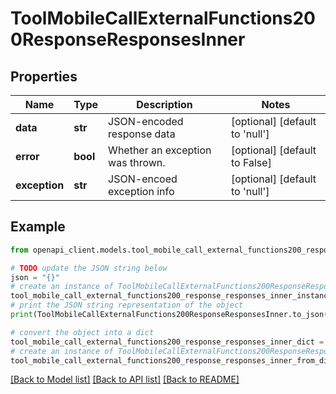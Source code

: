 # ToolMobileCallExternalFunctions200ResponseResponsesInner


## Properties

Name | Type | Description | Notes
------------ | ------------- | ------------- | -------------
**data** | **str** | JSON-encoded response data | [optional] [default to 'null']
**error** | **bool** | Whether an exception was thrown. | [optional] [default to False]
**exception** | **str** | JSON-encoed exception info | [optional] [default to 'null']

## Example

```python
from openapi_client.models.tool_mobile_call_external_functions200_response_responses_inner import ToolMobileCallExternalFunctions200ResponseResponsesInner

# TODO update the JSON string below
json = "{}"
# create an instance of ToolMobileCallExternalFunctions200ResponseResponsesInner from a JSON string
tool_mobile_call_external_functions200_response_responses_inner_instance = ToolMobileCallExternalFunctions200ResponseResponsesInner.from_json(json)
# print the JSON string representation of the object
print(ToolMobileCallExternalFunctions200ResponseResponsesInner.to_json())

# convert the object into a dict
tool_mobile_call_external_functions200_response_responses_inner_dict = tool_mobile_call_external_functions200_response_responses_inner_instance.to_dict()
# create an instance of ToolMobileCallExternalFunctions200ResponseResponsesInner from a dict
tool_mobile_call_external_functions200_response_responses_inner_from_dict = ToolMobileCallExternalFunctions200ResponseResponsesInner.from_dict(tool_mobile_call_external_functions200_response_responses_inner_dict)
```
[[Back to Model list]](../README.md#documentation-for-models) [[Back to API list]](../README.md#documentation-for-api-endpoints) [[Back to README]](../README.md)


